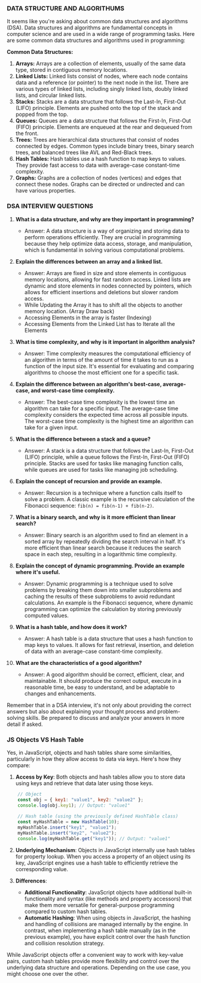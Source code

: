 ### DATA STRUCTURE AND ALGORITHUMS
It seems like you're asking about common data structures and algorithms (DSA). Data structures and algorithms are fundamental concepts in computer science and are used in a wide range of programming tasks. Here are some common data structures and algorithms used in programming:

**Common Data Structures:**
1. **Arrays:** Arrays are a collection of elements, usually of the same data type, stored in contiguous memory locations.
2. **Linked Lists:** Linked lists consist of nodes, where each node contains data and a reference (or pointer) to the next node in the list. There are various types of linked lists, including singly linked lists, doubly linked lists, and circular linked lists.
3. **Stacks:** Stacks are a data structure that follows the Last-In, First-Out (LIFO) principle. Elements are pushed onto the top of the stack and popped from the top.
4. **Queues:** Queues are a data structure that follows the First-In, First-Out (FIFO) principle. Elements are enqueued at the rear and dequeued from the front.
5. **Trees:** Trees are hierarchical data structures that consist of nodes connected by edges. Common types include binary trees, binary search trees, and balanced trees like AVL and Red-Black trees.
6. **Hash Tables:** Hash tables use a hash function to map keys to values. They provide fast access to data with average-case constant-time complexity.
7. **Graphs:** Graphs are a collection of nodes (vertices) and edges that connect these nodes. Graphs can be directed or undirected and can have various properties.


### DSA INTERVIEW QUESTIONS

1. **What is a data structure, and why are they important in programming?**
   - Answer: A data structure is a way of organizing and storing data to perform operations efficiently. They are crucial in programming because they help optimize data access, storage, and manipulation, which is fundamental in solving various computational problems.

2. **Explain the differences between an array and a linked list.**
   - Answer: Arrays are fixed in size and store elements in contiguous memory locations, allowing for fast random access. Linked lists are dynamic and store elements in nodes connected by pointers, which allows for efficient insertions and deletions but slower random access.
   - While Updating the Array it has to shift all the objects to another memory location. (Array Draw back)
   - Accessing Elements in the array is faster (Indexing)
   - Accessing Elements from the Linked List has to Iterate all the Elements 
   
3. **What is time complexity, and why is it important in algorithm analysis?**
   - Answer: Time complexity measures the computational efficiency of an algorithm in terms of the amount of time it takes to run as a function of the input size. It's essential for evaluating and comparing algorithms to choose the most efficient one for a specific task.

4. **Explain the difference between an algorithm's best-case, average-case, and worst-case time complexity.**
   - Answer: The best-case time complexity is the lowest time an algorithm can take for a specific input. The average-case time complexity considers the expected time across all possible inputs. The worst-case time complexity is the highest time an algorithm can take for a given input.

5. **What is the difference between a stack and a queue?**
   - Answer: A stack is a data structure that follows the Last-In, First-Out (LIFO) principle, while a queue follows the First-In, First-Out (FIFO) principle. Stacks are used for tasks like managing function calls, while queues are used for tasks like managing job scheduling.

6. **Explain the concept of recursion and provide an example.**
   - Answer: Recursion is a technique where a function calls itself to solve a problem. A classic example is the recursive calculation of the Fibonacci sequence: `fib(n) = fib(n-1) + fib(n-2)`.

7. **What is a binary search, and why is it more efficient than linear search?**
   - Answer: Binary search is an algorithm used to find an element in a sorted array by repeatedly dividing the search interval in half. It's more efficient than linear search because it reduces the search space in each step, resulting in a logarithmic time complexity.

8. **Explain the concept of dynamic programming. Provide an example where it's useful.**
   - Answer: Dynamic programming is a technique used to solve problems by breaking them down into smaller subproblems and caching the results of these subproblems to avoid redundant calculations. An example is the Fibonacci sequence, where dynamic programming can optimize the calculation by storing previously computed values.

9. **What is a hash table, and how does it work?**
   - Answer: A hash table is a data structure that uses a hash function to map keys to values. It allows for fast retrieval, insertion, and deletion of data with an average-case constant-time complexity.

10. **What are the characteristics of a good algorithm?**
    - Answer: A good algorithm should be correct, efficient, clear, and maintainable. It should produce the correct output, execute in a reasonable time, be easy to understand, and be adaptable to changes and enhancements.

Remember that in a DSA interview, it's not only about providing the correct answers but also about explaining your thought process and problem-solving skills. Be prepared to discuss and analyze your answers in more detail if asked. 

### **JS Objects VS Hash Table**
Yes, in JavaScript, objects and hash tables share some similarities, particularly in how they allow access to data via keys. Here's how they compare:

1. **Access by Key**: Both objects and hash tables allow you to store data using keys and retrieve that data later using those keys.

```javascript
    // Object
    const obj = { key1: "value1", key2: "value2" };
    console.log(obj.key1); // Output: "value1"
    
    // Hash table (using the previously defined HashTable class)
    const myHashTable = new HashTable(10);
    myHashTable.insert("key1", "value1");
    myHashTable.insert("key2", "value2");
    console.log(myHashTable.get("key1")); // Output: "value1"
```

2. **Underlying Mechanism**: Objects in JavaScript internally use hash tables for property lookup. When you access a property of an object using its key, JavaScript engines use a hash table to efficiently retrieve the corresponding value.

3. **Differences**:
   - **Additional Functionality**: JavaScript objects have additional built-in functionality and syntax (like methods and property accessors) that make them more versatile for general-purpose programming compared to custom hash tables.
   - **Automatic Hashing**: When using objects in JavaScript, the hashing and handling of collisions are managed internally by the engine. In contrast, when implementing a hash table manually (as in the previous example), you have explicit control over the hash function and collision resolution strategy.

While JavaScript objects offer a convenient way to work with key-value pairs, custom hash tables provide more flexibility and control over the underlying data structure and operations. Depending on the use case, you might choose one over the other.